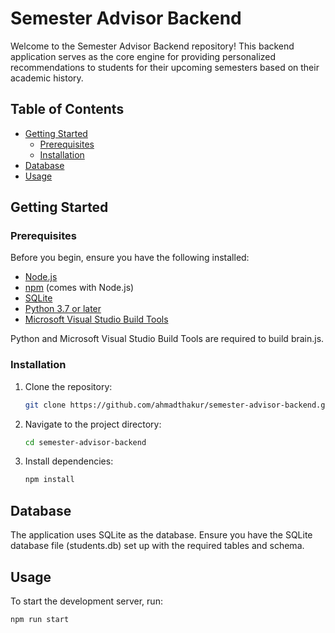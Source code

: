 # Semester Advisor Backend

Welcome to the Semester Advisor Backend repository! This backend application serves as the core engine for providing personalized recommendations to students for their upcoming semesters based on their academic history.

## Table of Contents

- [Getting Started](#getting-started)
  - [Prerequisites](#prerequisites)
  - [Installation](#installation)
- [Database](#database)
- [Usage](#usage)

## Getting Started

### Prerequisites

Before you begin, ensure you have the following installed:

- [Node.js](https://nodejs.org/)
- [npm](https://www.npmjs.com/) (comes with Node.js)
- [SQLite](https://www.sqlite.org/)
- [Python 3.7 or later](https://www.python.org/downloads/)
- [Microsoft Visual Studio Build Tools](https://visualstudio.microsoft.com/visual-cpp-build-tools/)

Python and Microsoft Visual Studio Build Tools are required to build brain.js.

### Installation

1. Clone the repository:

   ```bash
   git clone https://github.com/ahmadthakur/semester-advisor-backend.git
   ```

2. Navigate to the project directory:

   ```bash
   cd semester-advisor-backend
   ```

3. Install dependencies:
   ```bash
   npm install
   ```

## Database

The application uses SQLite as the database. Ensure you have the SQLite database file (students.db) set up with the required tables and schema.

## Usage

To start the development server, run:

```bash
npm run start
```

